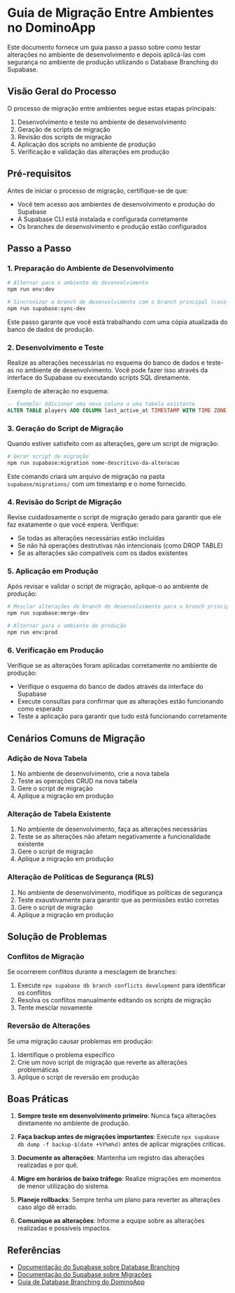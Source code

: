 # Guia de Migração Entre Ambientes no DominoApp

Este documento fornece um guia passo a passo sobre como testar alterações no ambiente de desenvolvimento e depois aplicá-las com segurança no ambiente de produção utilizando o Database Branching do Supabase.

## Visão Geral do Processo

O processo de migração entre ambientes segue estas etapas principais:

1. Desenvolvimento e teste no ambiente de desenvolvimento
2. Geração de scripts de migração
3. Revisão dos scripts de migração
4. Aplicação dos scripts no ambiente de produção
5. Verificação e validação das alterações em produção

## Pré-requisitos

Antes de iniciar o processo de migração, certifique-se de que:

- Você tem acesso aos ambientes de desenvolvimento e produção do Supabase
- A Supabase CLI está instalada e configurada corretamente
- Os branches de desenvolvimento e produção estão configurados

## Passo a Passo

### 1. Preparação do Ambiente de Desenvolvimento

```bash
# Alternar para o ambiente de desenvolvimento
npm run env:dev

# Sincronizar o branch de desenvolvimento com o branch principal (caso necessário)
npm run supabase:sync-dev
```

Este passo garante que você está trabalhando com uma cópia atualizada do banco de dados de produção.

### 2. Desenvolvimento e Teste

Realize as alterações necessárias no esquema do banco de dados e teste-as no ambiente de desenvolvimento. Você pode fazer isso através da interface do Supabase ou executando scripts SQL diretamente.

Exemplo de alteração no esquema:

```sql
-- Exemplo: Adicionar uma nova coluna a uma tabela existente
ALTER TABLE players ADD COLUMN last_active_at TIMESTAMP WITH TIME ZONE;
```

### 3. Geração do Script de Migração

Quando estiver satisfeito com as alterações, gere um script de migração:

```bash
# Gerar script de migração
npm run supabase:migration nome-descritivo-da-alteracao
```

Este comando criará um arquivo de migração na pasta `supabase/migrations/` com um timestamp e o nome fornecido.

### 4. Revisão do Script de Migração

Revise cuidadosamente o script de migração gerado para garantir que ele faz exatamente o que você espera. Verifique:

- Se todas as alterações necessárias estão incluídas
- Se não há operações destrutivas não intencionais (como DROP TABLE)
- Se as alterações são compatíveis com os dados existentes

### 5. Aplicação em Produção

Após revisar e validar o script de migração, aplique-o ao ambiente de produção:

```bash
# Mesclar alterações do branch de desenvolvimento para o branch principal
npm run supabase:merge-dev

# Alternar para o ambiente de produção
npm run env:prod
```

### 6. Verificação em Produção

Verifique se as alterações foram aplicadas corretamente no ambiente de produção:

- Verifique o esquema do banco de dados através da interface do Supabase
- Execute consultas para confirmar que as alterações estão funcionando como esperado
- Teste a aplicação para garantir que tudo está funcionando corretamente

## Cenários Comuns de Migração

### Adição de Nova Tabela

1. No ambiente de desenvolvimento, crie a nova tabela
2. Teste as operações CRUD na nova tabela
3. Gere o script de migração
4. Aplique a migração em produção

### Alteração de Tabela Existente

1. No ambiente de desenvolvimento, faça as alterações necessárias
2. Teste se as alterações não afetam negativamente a funcionalidade existente
3. Gere o script de migração
4. Aplique a migração em produção

### Alteração de Políticas de Segurança (RLS)

1. No ambiente de desenvolvimento, modifique as políticas de segurança
2. Teste exaustivamente para garantir que as permissões estão corretas
3. Gere o script de migração
4. Aplique a migração em produção

## Solução de Problemas

### Conflitos de Migração

Se ocorrerem conflitos durante a mesclagem de branches:

1. Execute `npx supabase db branch conflicts development` para identificar os conflitos
2. Resolva os conflitos manualmente editando os scripts de migração
3. Tente mesclar novamente

### Reversão de Alterações

Se uma migração causar problemas em produção:

1. Identifique o problema específico
2. Crie um novo script de migração que reverte as alterações problemáticas
3. Aplique o script de reversão em produção

## Boas Práticas

1. **Sempre teste em desenvolvimento primeiro**: Nunca faça alterações diretamente no ambiente de produção.

2. **Faça backup antes de migrações importantes**: Execute `npx supabase db dump -f backup-$(date +%Y%m%d)` antes de aplicar migrações críticas.

3. **Documente as alterações**: Mantenha um registro das alterações realizadas e por quê.

4. **Migre em horários de baixo tráfego**: Realize migrações em momentos de menor utilização do sistema.

5. **Planeje rollbacks**: Sempre tenha um plano para reverter as alterações caso algo dê errado.

6. **Comunique as alterações**: Informe a equipe sobre as alterações realizadas e possíveis impactos.

## Referências

- [Documentação do Supabase sobre Database Branching](https://supabase.com/docs/guides/platform/branching)
- [Documentação do Supabase sobre Migrações](https://supabase.com/docs/guides/cli/migrations)
- [Guia de Database Branching do DominoApp](./supabase-database-branching.md)
